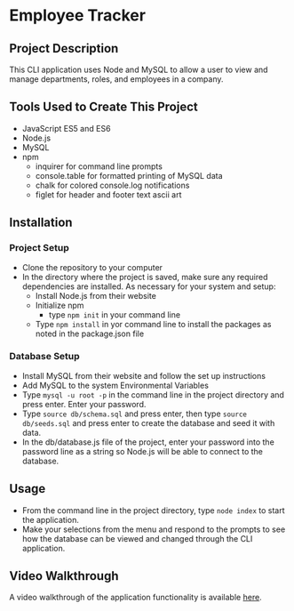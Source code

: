 # Employee Tracker

## Project Description
This CLI application uses Node and MySQL to allow a user to view and manage departments, roles, and employees in a company.

## Tools Used to Create This Project
* JavaScript ES5 and ES6
* Node.js
* MySQL
* npm
    * inquirer for command line prompts
    * console.table for formatted printing of MySQL data
    * chalk for colored console.log notifications
    * figlet for header and footer text ascii art

## Installation

### Project Setup
* Clone the repository to your computer
* In the directory where the project is saved, make sure any required dependencies are installed. As necessary for your system and setup:
    * Install Node.js from their website
    * Initialize npm
        * type `npm init` in your command line
    * Type `npm install` in yor command line to install the packages as noted in the package.json file

### Database Setup
* Install MySQL from their website and follow the set up instructions
* Add MySQL to the system Environmental Variables
* Type `mysql -u root -p` in the command line in the project directory and press enter. Enter your password. 
* Type `source db/schema.sql` and press enter, then type `source db/seeds.sql` and press enter to create the database and seed it with data.
* In the db/database.js file of the project, enter your password into the password line as a string so Node.js will be able to connect to the database.

## Usage
* From the command line in the project directory, type `node index` to start the application.
* Make your selections from the menu and respond to the prompts to see how the database can be viewed and changed through the CLI application.

## Video Walkthrough
A video walkthrough of the application functionality is available [here](https://drive.google.com/file/d/1zWe5JVtP7T3O9wgVRLueiWIjdx1YStLc/view).

